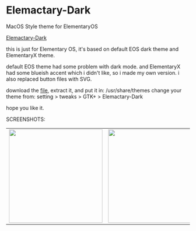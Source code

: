 # Elemactary-Dark
MacOS Style theme for ElementaryOS

[Elemactary-Dark](https://www.gnome-look.org/p/1406950/)

this is just for Elementary OS, it's based on default EOS dark theme and ElementaryX theme. 

default EOS theme had some problem with dark mode. and ElementaryX had some blueish accent which i didn't like, so i made my own version. i also replaced button files with SVG.

download the [file](https://github.com/saint-13/Elemactary-Dark/releases/download/Elemactary/Elemactary-Dark-v1.1.zip), extract it, and put it in: /usr/share/themes
change your theme from: setting > tweaks > GTK+ > Elemactary-Dark

hope you like it. 

SCREENSHOTS:

<table>
  <tr>
    <td>
      <img src="https://github.com/saint-13/Elemactary-Dark/blob/master/Screenshot/Screenshot%20from%202020-07-25%2023-35-14.png" width="256">
    </td>
    <td>
      <img src="https://github.com/saint-13/Elemactary-Dark/blob/master/Screenshot/Screenshot%20from%202020-07-25%2023-35-25.png" width="256">
    </td>
    <td>
      <img src="https://github.com/saint-13/Elemactary-Dark/blob/master/Screenshot/Screenshot%20from%202020-07-25%2023-35-36.png" width="256">
    </td>
    <td>
      <img src="https://github.com/saint-13/Elemactary-Dark/blob/master/Screenshot/Screenshot%20from%202020-07-26%2000-48-40.png" width="256">
    </td>
  </tr>
</table>
